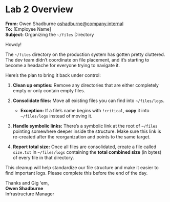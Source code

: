 # Lab 2 Overview

**From:** Owen Shadburne <oshadburne@company.internal>  
**To:** [Employee Name]  
**Subject:** Organizing the `~/files` Directory

Howdy!

The `~/files` directory on the production system has gotten pretty cluttered. The dev team didn’t coordinate on file 
placement, and it’s starting to become a headache for everyone trying to navigate it.

Here’s the plan to bring it back under control:

1. **Clean up empties:** Remove any directories that are either completely empty or only contain empty files.

2. **Consolidate files:** Move all existing files you can find into `~/files/logs`.  
   - **Exception:** If a file’s name begins with `!critical`, **copy** it into `~/files/logs` instead of moving it.

3. **Handle symbolic links:** There’s a symbolic link at the root of `~/files` pointing somewhere deeper inside the 
structure. Make sure this link is re-created after the reorganization and points to the same target.

4. **Report total size:** Once all files are consolidated, create a file called `size.txt` in `~/files/logs` containing 
the **total combined size** (in bytes) of every file in that directory.


This cleanup will help standardize our file structure and make it easier to find important logs. Please complete this 
before the end of the day.

Thanks and Gig 'em,  
**Owen Shadburne**  
Infrastructure Manager



